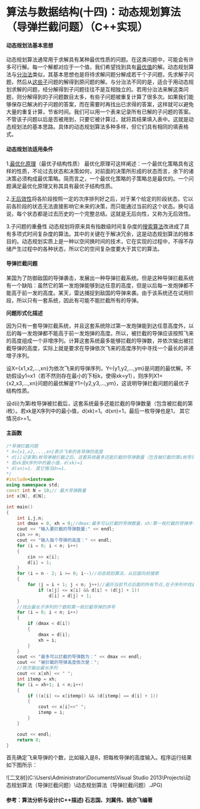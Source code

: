 # 算法与数据结构(十四)：动态规划算法（导弹拦截问题）（C++实现）

#### 动态规划法基本思想

动态规划算法通常用于求解具有某种最优性质的问题。在这类问题中，可能会有许多可行解。每一个解都对应于一个值，我们希望找到具有[最优值](https://baike.baidu.com/item/最优值)的解。动态规划算法与[分治法](https://baike.baidu.com/item/分治法)类似，其基本思想也是将待求解问题分解成若干个子问题，先求解子问题，然后从[这些子](https://baike.baidu.com/item/这些子)问题的解得到原问题的解。与分治法不同的是，适合于用动态规划求解的问题，经分解得到子问题往往不是互相独立的。若用分治法来解这类问题，则分解得到的子问题数目太多，有些子问题被重复计算了很多次。如果我们能够保存已解决的子问题的答案，而在需要时再找出已求得的答案，这样就可以避免大量的重复计算，节省时间。我们可以用一个表来记录所有已解的子问题的答案。不管该子问题以后是否被用到，只要它被计算过，就将其结果填入表中。这就是动态规划法的基本思路。具体的动态规划算法多种多样，但它们具有相同的填表格式。

#### 动态规划法适用条件

1.[最优化原理](https://baike.baidu.com/item/最优化原理)（最优子结构性质） 最优化原理可这样阐述：一个最优化策略具有这样的性质，不论过去状态和决策如何，对前面的决策所形成的状态而言，余下的诸决策必须构成最优策略。简而言之，一个最优化策略的子策略总是最优的。一个问题满足最优化原理又称其具有最优子结构性质。

2.[无后效性](https://baike.baidu.com/item/无后效性)将各阶段按照一定的次序排列好之后，对于某个给定的阶段状态，它以前各阶段的状态无法直接影响它未来的决策，而只能通过当前的这个状态。换句话说，每个状态都是过去历史的一个完整总结。这就是无后向性，又称为无后效性。

3.子问题的重叠性 动态规划将原来具有指数级时间复杂度的[搜索算法](https://baike.baidu.com/item/搜索算法)改进成了具有多项式时间复杂度的算法。其中的关键在于解决冗余，这是动态规划算法的根本目的。动态规划实质上是一种以空间换时间的技术，它在实现的过程中，不得不存储产生过程中的各种状态，所以它的空间复杂度要大于其它的算法。

#### 导弹拦截问题

某国为了防御敌国的导弹袭击，发展出一种导弹拦截系统。但是这种导弹拦截系统有一个缺陷：虽然它的第一发炮弹能够到达任意的高度，但是以后每一发炮弹都不能高于前一发的高度。某天，雷达捕捉到敌国的导弹来袭。由于该系统还在试用阶段，所以只有一套系统，因此有可能不能拦截所有的导弹。

**问题形式化描述**

因为只有一套导弹拦截系统，并且这套系统除过第一发炮弹能到达任意高度外，以后的每一发炮弹都不能高于前一发炮弹的高度。所以，被拦截的导弹应该按照飞来的高度组成一个非增序列。计算这套系统最多能够拦截的导弹数，并依次输出被拦截导弹的高度，实际上就是要求在导弹依次飞来的高度序列中寻找一个最长的非递增子序列。

设X={x1,x2,...,xn}为依次飞来的导弹序列，Y={y1,y2,...,ym}是问题的最优解。不妨假设y1=x1（若不然则存在最小的下标k，使得xk=y1），则序列X1={x2,x3,...,xn}问题的最优解是Y1={y2,y3,...,ym}，这说明导弹拦截问题的最优子结构性质。

设d(i)为第i枚导弹被拦截后，这套系统最多还能拦截的导弹数量（包含被拦截的第i枚）。若xk是X序列中的最小值，d(xk)=1。d(xn)=1，最后一枚导弹也是1， 其它情况d>=1。

#### 主函数

```c++
/*导弹拦截问题
* X={x1,x2,...,xn}表示飞来的各导弹的高度
* d[i]记录第i枚导弹被拦截之后，这套系统最多还能拦截的导弹数量（包含被拦截的第i枚导弹）
* 若xk是X序列中的最小值，d(xk)=1
* d(xn)=1. 其它情况d>=1.
*/
#include<iostream>
using namespace std;
const int N = 10;// 最大导弹数量
int x[N], d[N];

int main()
{
	int i,j,n;
	int dmax = 0, xh = 0;//dmax:最多可以拦截的导弹数量，xh:第一枚拦截的导弹序号
	cout << "输入要拦截的导弹数量:" << endl;
	cin >> n;
	cout << "输入每个导弹的高度：" << endl;
	for (i = 0; i < n; i++)
	{
		cin >> x[i];
		d[i] = 1;
	}
	for (i = n - 2; i >= 0; i--)//动态规划算法，从后面向前搜索
	{
		for (j = i + 1; j < n; j++)//遍历当前节点后面的所有节点,在子序列中找最长子序列
			if (x[j] <= x[i] && d[i] < (d[j] + 1))
				d[i] = d[j] + 1;
	}
	//找出最长子序列的个数和第一枚拦截导弹的序号
	for (i = 0; i < n; i++)
	{
		if (dmax < d[i])
		{
			dmax = d[i];
			xh = i;
		}	
	}
	cout << "最多可以拦截的导弹数为：" << dmax << endl;
	cout << "被拦截的导弹高度依次是：";
	//依次输出最长序列
	cout << x[xh] << " ";
	int itemp = xh;
	for (i = xh+1; i < n;i++)
	{
		if ((x[i] <= x[itemp]) && (d[itemp] == d[i] + 1))
		{
			cout << x[i]<<" ";
			itemp = i;
		}
	}

	cout << endl;
	return 0;
}
```

首先确定飞来导弹的个数，比如输入是8，把每枚导弹的高度输入。程序运行结果如下图所示：

![二叉树](C:\Users\Administrator\Documents\Visual Studio 2013\Projects\动态规划算法（导弹拦截问题）\动态规划算法（导弹拦截问题）.JPG)

#### 参考：算法分析与设计(C++描述) 石志国、刘冀伟、姚亦飞编著